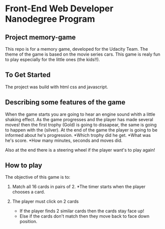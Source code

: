 # Front-End Web Developer Nanodegree Program

## Project memory-game

This repo is for a memory game, developed for the Udacity Team. The theme of the game is based on the movie series cars. This game is realy fun to play especially for the little ones (the kids!!).    

## To Get Started

The project was build with html css and javascript. 

## Describing some features of the game

When the game starts you are going to hear an engine sound whith a little shaking effect.
As the game progresses and the player has made several moves! then the first trophy (Gold) is going to dissapear, the same is going to happen with the (silver).
At the end of the game the player is going to be informed about he's progression. 
	*Which trophy did he get.
	*What was he's score.
	*How many minutes, seconds and moves did.

Also at the end there is a steering wheel if the player want's to play again!

## How to play 

The objective of this game is to:

1) Match all 16 cards in pairs of 2.
  *The timer starts when the player chooses a card.
  
2) The player must click on 2 cards 
	* If the player finds 2 similar cards then the cards stay face up!
	* Else if the cards don't match then they move back to face down position.
	
